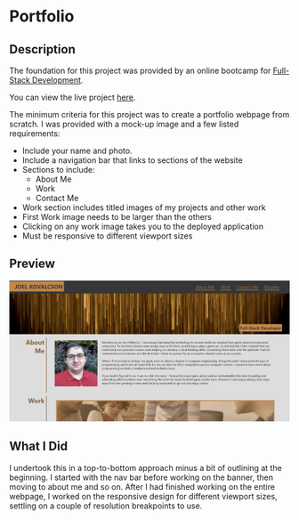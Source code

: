 # Portfolio

## Description

The foundation for this project was provided by an online bootcamp for [Full-Stack Development](https://bootcamps.vanderbilt.edu/coding/online/landing/). 

You can view the live project [here](https://joelkovalcson.github.io/Portfolio/).

The minimum criteria for this project was to create a portfolio webpage from scratch. I was provided with a mock-up image and a few listed requirements: 
* Include your name and photo.
* Include a navigation bar that links to sections of the website
* Sections to include: 
  - About Me
  - Work
  - Contact Me
* Work section includes titled images of my projects and other work
* First Work image needs to be larger than the others
* Clicking on any work image takes you to the deployed application
* Must be responsive to different viewport sizes

## Preview

![Portfolio Preview Image](https://github.com/JoelKovalcson/Portfolio/blob/main/assets/images/readme-preview.png)

## What I Did

I undertook this in a top-to-bottom approach minus a bit of outlining at the beginning. I started with the nav bar before working on the banner, then moving to about me and so on. After I had finished working on the entire webpage, I worked on the responsive design for different viewport sizes, settling on a couple of resolution breakpoints to use.
